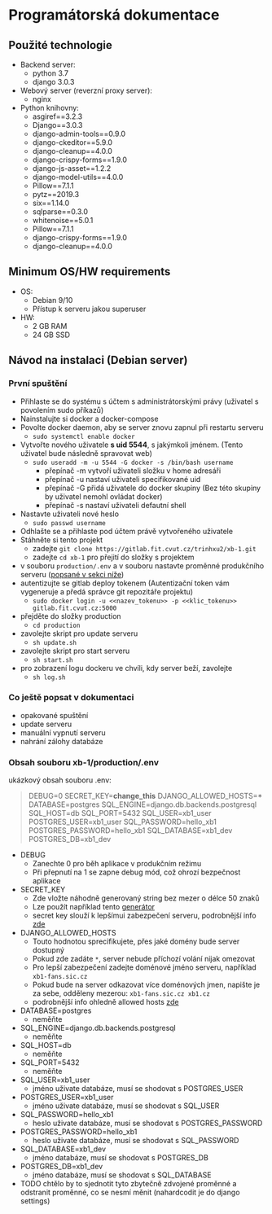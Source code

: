 # Programátorská dokumentace
## Použité technologie
- Backend server:
    - python 3.7
    - django 3.0.3
- Webový server (reverzní proxy server):
    - nginx
- Python knihovny:
    - asgiref==3.2.3
    - Django==3.0.3
    - django-admin-tools==0.9.0
    - django-ckeditor==5.9.0
    - django-cleanup==4.0.0
    - django-crispy-forms==1.9.0
    - django-js-asset==1.2.2
    - django-model-utils==4.0.0
    - Pillow==7.1.1
    - pytz==2019.3
    - six==1.14.0
    - sqlparse==0.3.0
    - whitenoise==5.0.1
    - Pillow==7.1.1
    - django-crispy-forms==1.9.0
    - django-cleanup==4.0.0

## Minimum OS/HW requirements
- OS:
    - Debian 9/10
    - Přístup k serveru jakou superuser
- HW:
    - 2 GB RAM
    - 24 GB SSD


## Návod na instalaci (Debian server)

### První spuštění

- Přihlaste se do systému s účtem s administrátorskými právy (uživatel s povolením sudo příkazů)
- Nainstalujte si docker a docker-compose
- Povolte docker daemon, aby se server znovu zapnul při restartu serveru
    - `sudo systemctl enable docker`
- Vytvořte nového uživatele **s uid 5544**, s jakýmkoli jménem. (Tento uživatel bude následně spravovat web)
    - `sudo useradd -m -u 5544 -G docker -s /bin/bash username`
        - přepínač -m vytvoří uživateli složku v home adresáři
        - přepínač -u nastaví uživateli specifikované uid
        - přepínač -G přidá uživatele do docker skupiny (Bez této skupiny by uživatel nemohl ovládat docker)
        - přepínač -s nastaví uživateli defautní shell
- Nastavte uživateli nové heslo
    - `sudo passwd username`
- Odhlašte se a přihlaste pod účtem právě vytvořeného uživatele
- Stáhněte si tento projekt
    - zadejte `git clone https://gitlab.fit.cvut.cz/trinhxu2/xb-1.git`
    - zadejte `cd xb-1` pro přejití do složky s projektem
- v souboru `production/.env` a v souboru nastavte proměnné produkčního serveru ([popsané v sekci níže](#envfile))
- autentizujte se gitlab deploy tokenem (Autentizační token vám vygeneruje a předá správce git repozitáře projektu)
    - `sudo docker login -u <<nazev_tokenu>> -p <<klic_tokenu>> gitlab.fit.cvut.cz:5000`
- přejděte do složky production
    - `cd production`
- zavolejte skript pro update serveru
    - `sh update.sh`
- zavolejte skript pro start serveru
    - `sh start.sh`
- pro zobrazení logu dockeru ve chvíli, kdy server beží, zavolejte
    - `sh log.sh`

### Co ještě popsat v dokumentaci
- opakované spuštění
- update serveru
- manuální vypnutí serveru
- nahrání zálohy databáze

<!-- - stáhněte si zip tohoto projektu: https://gitlab.fit.cvut.cz/ridzodan/sp1-initial-web/-/archive/master/sp1-initial-web-master.zip
- tento zip vyextrahujte v domovském adresáři uživatele
- následně přesuňte obsah extrahované složky o level výše (tedy do home adresáře uživatele): `mv sp1-initial-web-master/* .`
- **před voláním následujících skriptů se ujistěte, že složka xb1 z git repositáře je v home adresáři uživatele (případně je nutné upravit cestu k projektu v konfiguračních souborech  nginxu)**
- v souboru **nginx_conf** nastavte port (proměnná **listen**) a adresu serveru/doménu (proměnná **server_name**). Změňte výskyt proměnné *ridzodan* za jméno vašeho usera. Soubor uložte.
- v souboru **xb1.ini** změňte proměnnou **base**, tak aby odkazovala na váš home adresář. Soubor uložte
- spustě příkaz `chmod +x setup_django_server.sh`
- spustě příkaz `./setup_django_server.sh`
    - tento script stáhne potřebné závislosti pro běh django serveru
    - následně vytvoří serveru virtuální prostředí
    - nainstaluje potřebné python knihovny
    - zinicializuje django server
- spustě příkaz `chmod +x setup_nginx_server.sh`
- spustě příkaz `./setup_nginx_server.sh`
    - tento script stáhne potřebné závislosti pro běh nginx reverse proxy serveru
    - vytvoří konfigurační soubory, pro nalinkování serveru
    - server by v tuto chvíli již měl být dostupný na zadané adrese.
- pro restart serveru zadejte (např při změně zdrojových souborů django serveru): `sudo service uwsgi restart` -->


### <a name="envfile"></a>Obsah souboru xb-1/production/.env
ukázkový obsah souboru .env:
>DEBUG=0
SECRET_KEY=**change_this**
DJANGO_ALLOWED_HOSTS=*
DATABASE=postgres
SQL_ENGINE=django.db.backends.postgresql
SQL_HOST=db
SQL_PORT=5432
SQL_USER=xb1_user
POSTGRES_USER=xb1_user
SQL_PASSWORD=hello_xb1
POSTGRES_PASSWORD=hello_xb1
SQL_DATABASE=xb1_dev
POSTGRES_DB=xb1_dev

- DEBUG
    - Zanechte 0 pro běh aplikace v produkčním režimu
    - Při přepnutí na 1 se zapne debug mód, což ohrozí bezpečnost aplikace
- SECRET_KEY
    - Zde vložte náhodně generovaný string bez mezer o délce 50 znaků
    - Lze použít například tento [generátor](https://miniwebtool.com/django-secret-key-generator/)
    - secret key slouží k lepšímui zabezpečení serveru, podrobnější info [zde](https://docs.djangoproject.com/en/3.1/ref/settings/#std:setting-SECRET_KEY)
- DJANGO_ALLOWED_HOSTS
    - Touto hodnotou sprecifikujete, přes jaké domény bude server dostupný
    - Pokud zde zadáte `*`, server nebude příchozí volání nijak omezovat
    - Pro lepší zabezpečení zadejte doménové jméno serveru, například `xb1-fans.sic.cz`
    - Pokud bude na server odkazovat více doménových jmen, napište je za sebe, odděleny mezerou: `xb1-fans.sic.cz xb1.cz`
    - podrobnější info ohledně allowed hosts [zde](https://docs.djangoproject.com/en/3.1/ref/settings/#allowed-hosts)
- DATABASE=postgres
    - neměňte
- SQL_ENGINE=django.db.backends.postgresql
    - neměňte
- SQL_HOST=db
    - neměňte
- SQL_PORT=5432
    - neměňte
- SQL_USER=xb1_user
    - jméno uživate databáze, musí se shodovat s POSTGRES_USER
- POSTGRES_USER=xb1_user
    - jméno uživate databáze, musí se shodovat s SQL_USER
- SQL_PASSWORD=hello_xb1
    - heslo uživate databáze, musí se shodovat s POSTGRES_PASSWORD
- POSTGRES_PASSWORD=hello_xb1
    - heslo uživate databáze, musí se shodovat s SQL_PASSWORD
- SQL_DATABASE=xb1_dev
    - jméno databáze, musí se shodovat s POSTGRES_DB
- POSTGRES_DB=xb1_dev
    - jméno databáze, musí se shodovat s SQL_DATABASE
- TODO chtělo by to sjednotit tyto zbytečně zdvojené proměnné a odstranit proměnné, co se nesmí měnit (nahardcodit je do django settings)
